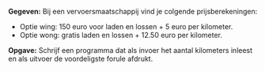 **Gegeven:** 
Bij een vervoersmaatschappij vind je colgende prijsberekeningen: 

* Optie wing: 150 euro voor laden en lossen + 5 euro per kilometer. 
* Optie wong: gratis laden en lossen + 12.50 euro per kilometer. 

**Opgave:** 
Schrijf een programma dat als invoer het aantal kilometers inleest en als uitvoer de voordeligste forule afdrukt. 